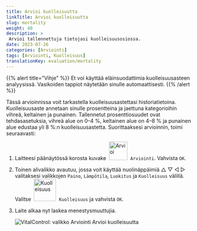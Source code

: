 ```yaml
---
title: Arvioi kuolleisuutta
linkTitle: Arvioi kuolleisuutta
slug: mortality
weight: 40
description: >
 Arvioi tallennettuja tietojasi kuolleisuusosiossa.
date: 2023-07-26
categories: [Arviointi]
tags: [Arviointi, Kuolleisuus]
translationKey: evaluation/mortality
---
```

{{% alert title="Vihje" %}}
Et voi käyttää eläinsuodattimia kuolleisuusasteen analyysissä. Vasikoiden tappiot näytetään sinulle automaattisesti.
{{% /alert %}}

Tässä arvioinnissa voit tarkastella kuolleisuusastettasi historiatietoina. Kuolleisuusaste annetaan sinulle prosentteina ja jaettuna kategorioihin vihreä, keltainen ja punainen. Tallennetut prosenttiosuudet ovat tehdasasetuksia, vihreä alue on 0–4 %, keltainen alue on 4–8 % ja punainen alue edustaa yli 8 %:n kuolleisuusastetta.
Suorittaaksesi arvioinnin, toimi seuraavasti:

1. Laitteesi päänäytössä korosta kuvake &nbsp;<img src="/icons/main/evaluation.svg" width="50" align="bottom" alt="Arvioi" />&nbsp; `Arviointi`. Vahvista `OK`.

2. Toinen alivalikko avautuu, jossa voit käyttää nuolinäppäimiä △ ▽ ◁ ▷ valitaksesi valikkojen `Paino`, `Lämpötila`, `Luokitus` ja `Kuolleisuus` välillä. Valitse &nbsp;<img src="/icons/evaluation/calflosses.svg" width="60" align="bottom" alt="Kuolleisuus" />&nbsp; `Kuolleisuus` ja vahvista `OK`.

3. Laite alkaa nyt laskea menestysmuuttujia.

   ![VitalControl: valikko Arviointi Arvioi kuolleisuutta](../images/mortality.png "Arvioi kuolleisuutta")
